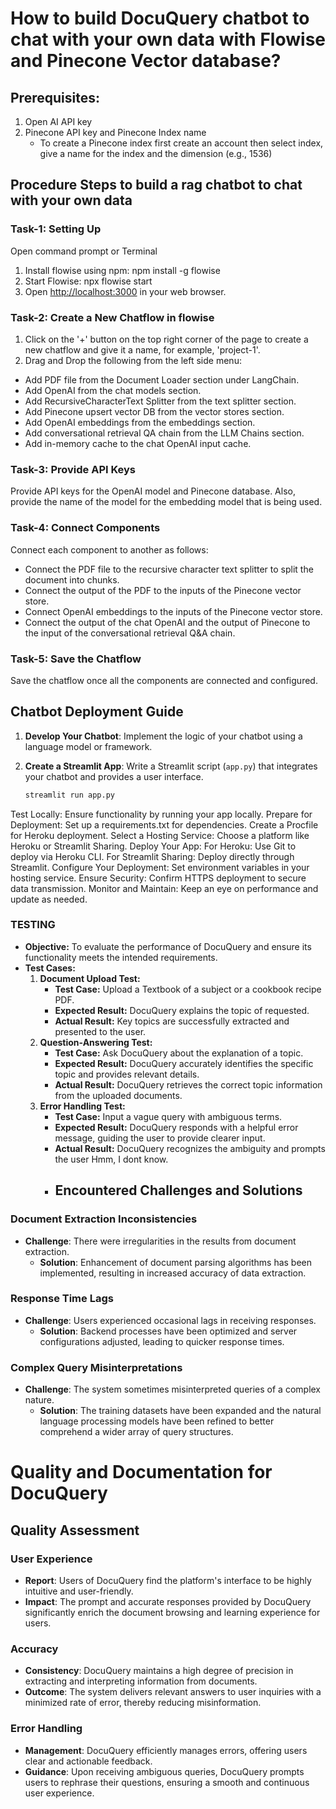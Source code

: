 # How to build DocuQuery chatbot to chat with your own data with Flowise and Pinecone Vector database?

## Prerequisites:
1. Open AI API key
2. Pinecone API key and Pinecone Index name
   - To create a Pinecone index first create an account then select index, give a name for the index and the dimension (e.g., 1536)

## Procedure Steps to build a rag chatbot to chat with your own data

### Task-1: Setting Up
Open command prompt or Terminal
1. Install flowise using npm:
 npm install -g flowise
2. Start Flowise:
npx flowise start
3. Open [http://localhost:3000](http://localhost:3000) in your web browser.

### Task-2: Create a New Chatflow in flowise
1. Click on the '+' button on the top right corner of the page to create a new chatflow and give it a name, for example, 'project-1'.
2. Drag and Drop the following from the left side menu:
- Add PDF file from the Document Loader section under LangChain.
- Add OpenAI from the chat models section.
- Add RecursiveCharacterText Splitter from the text splitter section.
- Add Pinecone upsert vector DB from the vector stores section.
- Add OpenAI embeddings from the embeddings section.
- Add conversational retrieval QA chain from the LLM Chains section.
- Add in-memory cache to the chat OpenAI input cache.

### Task-3: Provide API Keys
Provide API keys for the OpenAI model and Pinecone database. Also, provide the name of the model for the embedding model that is being used.

### Task-4: Connect Components
Connect each component to another as follows:
- Connect the PDF file to the recursive character text splitter to split the document into chunks.
- Connect the output of the PDF to the inputs of the Pinecone vector store.
- Connect OpenAI embeddings to the inputs of the Pinecone vector store.
- Connect the output of the chat OpenAI and the output of Pinecone to the input of the conversational retrieval Q&A chain.

### Task-5: Save the Chatflow
Save the chatflow once all the components are connected and configured.
## Chatbot Deployment Guide

1. **Develop Your Chatbot**: 
   Implement the logic of your chatbot using a language model or framework.

2. **Create a Streamlit App**: 
   Write a Streamlit script (`app.py`) that integrates your chatbot and provides a user interface.

   ```bash
   streamlit run app.py
Test Locally:
Ensure functionality by running your app locally.
Prepare for Deployment:
Set up a requirements.txt for dependencies.
Create a Procfile for Heroku deployment.
Select a Hosting Service:
Choose a platform like Heroku or Streamlit Sharing.
Deploy Your App:
For Heroku: Use Git to deploy via Heroku CLI.
For Streamlit Sharing: Deploy directly through Streamlit.
Configure Your Deployment:
Set environment variables in your hosting service.
Ensure Security:
Confirm HTTPS deployment to secure data transmission.
Monitor and Maintain:
Keep an eye on performance and update as needed.

### TESTING
- **Objective:** To evaluate the performance of DocuQuery and ensure its functionality meets the intended requirements.
- **Test Cases:**
  1. **Document Upload Test:**
     - **Test Case:** Upload a Textbook of a subject or a cookbook recipe  PDF.
     - **Expected Result:** DocuQuery explains the topic of requested.
     - **Actual Result:** Key topics are successfully extracted and presented to the user.
  2. **Question-Answering Test:**
     - **Test Case:** Ask DocuQuery about the explanation of a topic.
     - **Expected Result:** DocuQuery accurately identifies the specific topic and provides relevant details.
     - **Actual Result:** DocuQuery retrieves the correct topic information from the uploaded documents.
  3. **Error Handling Test:**
     - **Test Case:** Input a vague query with ambiguous terms.
     - **Expected Result:** DocuQuery responds with a helpful error message, guiding the user to provide clearer input.
     - **Actual Result:** DocuQuery recognizes the ambiguity and prompts the user Hmm, I dont know.
     - ## Encountered Challenges and Solutions

### Document Extraction Inconsistencies
- **Challenge**: There were irregularities in the results from document extraction.
  - **Solution**: Enhancement of document parsing algorithms has been implemented, resulting in increased accuracy of data extraction.

### Response Time Lags
- **Challenge**: Users experienced occasional lags in receiving responses.
  - **Solution**: Backend processes have been optimized and server configurations adjusted, leading to quicker response times.

### Complex Query Misinterpretations
- **Challenge**: The system sometimes misinterpreted queries of a complex nature.
  - **Solution**: The training datasets have been expanded and the natural language processing models have been refined to better comprehend a wider array of query structures.

# Quality and Documentation for DocuQuery

## Quality Assessment

### User Experience
- **Report**: Users of DocuQuery find the platform's interface to be highly intuitive and user-friendly.
- **Impact**: The prompt and accurate responses provided by DocuQuery significantly enrich the document browsing and learning experience for users.

### Accuracy
- **Consistency**: DocuQuery maintains a high degree of precision in extracting and interpreting information from documents.
- **Outcome**: The system delivers relevant answers to user inquiries with a minimized rate of error, thereby reducing misinformation.

### Error Handling
- **Management**: DocuQuery efficiently manages errors, offering users clear and actionable feedback.
- **Guidance**: Upon receiving ambiguous queries, DocuQuery prompts users to rephrase their questions, ensuring a smooth and continuous user experience.







